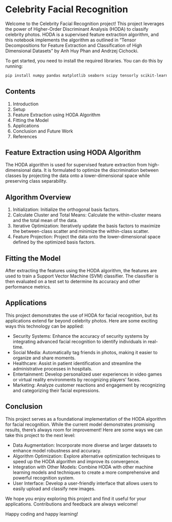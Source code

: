 # Celebrity Facial Recognition

Welcome to the Celebrity Facial Recognition project! This project leverages the power of Higher-Order Discriminant Analysis (HODA) to classify celebrity photos. HODA is a supervised feature extraction algorithm, and this notebook implements the algorithm as outlined in “Tensor Decompositions for Feature Extraction and Classification of High Dimensional Datasets” by Anh Huy Phan and Andrzej Cichocki.

To get started, you need to install the required libraries. You can do this by running:

```bash
pip install numpy pandas matplotlib seaborn scipy tensorly scikit-learn tqdm
```

## Contents

1. Introduction
2. Setup
3. Feature Extraction using HODA Algorithm
4. Fitting the Model
5. Applications
6. Conclusion and Future Work
7. References

## Feature Extraction using HODA Algorithm

The HODA algorithm is used for supervised feature extraction from high-dimensional data. It is formulated to optimize the discrimination between classes by projecting the data onto a lower-dimensional space while preserving class separability.

## Algorithm Overview

1. Initialization: Initialize the orthogonal basis factors.
2. Calculate Cluster and Total Means: Calculate the within-cluster means and the total mean of the data.
3. Iterative Optimization: Iteratively update the basis factors to maximize the between-class scatter and minimize the within-class scatter.
4. Feature Projection: Project the data onto the lower-dimensional space defined by the optimized basis factors.

## Fitting the Model

After extracting the features using the HODA algorithm, the features are used to train a Support Vector Machine (SVM) classifier. The classifier is then evaluated on a test set to determine its accuracy and other performance metrics.

## Applications

This project demonstrates the use of HODA for facial recognition, but its applications extend far beyond celebrity photos. Here are some exciting ways this technology can be applied:

- Security Systems: Enhance the accuracy of security systems by integrating advanced facial recognition to identify individuals in real-time.
- Social Media: Automatically tag friends in photos, making it easier to organize and share moments.
- Healthcare: Assist in patient identification and streamline the administrative processes in hospitals.
- Entertainment: Develop personalized user experiences in video games or virtual reality environments by recognizing players’ faces.
- Marketing: Analyze customer reactions and engagement by recognizing and categorizing their facial expressions.

## Conclusion

This project serves as a foundational implementation of the HODA algorithm for facial recognition. While the current model demonstrates promising results, there’s always room for improvement! Here are some ways we can take this project to the next level:

- Data Augmentation: Incorporate more diverse and larger datasets to enhance model robustness and accuracy.
- Algorithm Optimization: Explore alternative optimization techniques to speed up the HODA algorithm and improve its convergence.
- Integration with Other Models: Combine HODA with other machine learning models and techniques to create a more comprehensive and powerful recognition system.
- User Interface: Develop a user-friendly interface that allows users to easily upload and classify new images.

We hope you enjoy exploring this project and find it useful for your applications. Contributions and feedback are always welcome!

Happy coding and happy learning!
